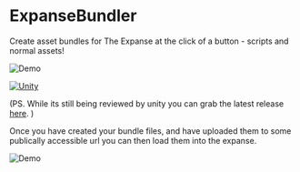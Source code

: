 # ExpanseBundler
Create asset bundles for The Expanse at the click of a button - scripts and normal assets!

![Demo](https://i.imgur.com/y65pbMg.png)


[![Unity](https://theexpanse.app/wp-content/uploads/2019/04/buynow_unity-300x105.png)](http://u3d.as/1wcM)

(PS. While its still being reviewed by unity you can grab the latest release [here](https://github.com/the-expanse/ExpanseBundler/releases/tag/0.0.3). )

Once you have created your bundle files, and have uploaded them to some publically accessible url you can then load them into the expanse.



![Demo](https://raw.githubusercontent.com/the-expanse/ExpanseAsset/master/demo.gif)
